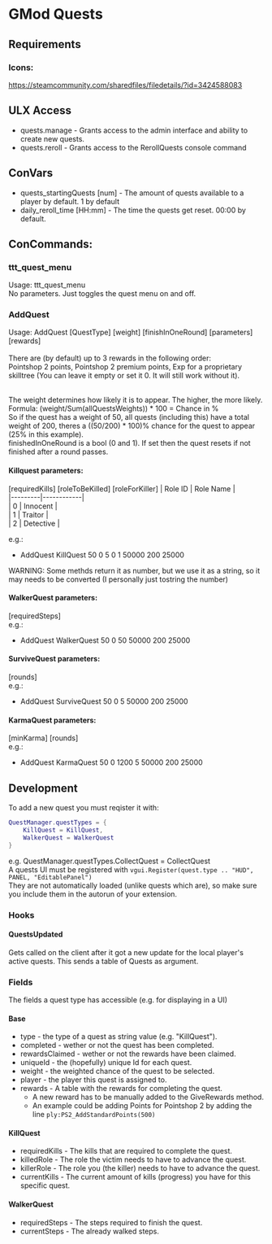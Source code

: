 # GMod Quests
## Requirements
### Icons:
https://steamcommunity.com/sharedfiles/filedetails/?id=3424588083
## ULX Access
- quests.manage - Grants access to the admin interface and ability to create new quests.
- quests.reroll - Grants access to the RerollQuests console command
## ConVars
- quests_startingQuests [num] - The amount of quests available to a player by default. 1 by default
- daily_reroll_time [HH:mm] - The time the quests get reset. 00:00 by default.
## ConCommands:
### ttt_quest_menu
Usage: ttt_quest_menu<br />
No parameters. Just toggles the quest menu on and off.
### AddQuest
Usage: AddQuest [QuestType] [weight] [finishInOneRound] [parameters] [rewards]<br /><br />
There are (by default) up to 3 rewards in the following order:<br />
Pointshop 2 points, Pointshop 2 premium points, Exp for a proprietary skilltree (You can leave it empty or set it 0. It will still work without it).<br /><br />

The weight determines how likely it is to appear. The higher, the more likely.<br />
Formula: (weight/Sum(allQuestsWeights)) * 100 = Chance in %<br />
So if the quest has a weight of 50, all quests (including this) have a total weight of 200, theres a ((50/200) * 100)% chance for the quest to appear (25% in this example).<br />
finishedInOneRound is a bool (0 and 1). If set then the quest resets if not finished after a round passes.
#### Killquest parameters:
[requiredKills] [roleToBeKilled] [roleForKiller]
| Role ID | Role Name  |  
|---------|------------|  
| 0       | Innocent   |  
| 1       | Traitor    |  
| 2       | Detective  |  

e.g.:<br />
- AddQuest KillQuest 50 0 5 0 1 50000 200 25000

WARNING: Some methds return it as number, but we use it as a string, so it may needs to be converted (I personally just tostring the number)

#### WalkerQuest parameters:
[requiredSteps] <br />
e.g.:<br />
- AddQuest WalkerQuest 50 0 50 50000 200 25000

#### SurviveQuest parameters:
[rounds] <br />
e.g.:<br />
- AddQuest SurviveQuest 50 0 5 50000 200 25000

#### KarmaQuest parameters:
[minKarma] [rounds] <br />
e.g.:<br />
- AddQuest KarmaQuest 50 0 1200 5 50000 200 25000


## Development
To add a new quest you must reqister it with:<br />
```lua
QuestManager.questTypes = {
    KillQuest = KillQuest,
    WalkerQuest = WalkerQuest
}
```
e.g. QuestManager.questTypes.CollectQuest = CollectQuest<br />
A quests UI must be registered with `vgui.Register(quest.type .. "HUD", PANEL, "EditablePanel")`<br />
They are not automatically loaded (unlike quests which are), so make sure you include them in the autorun of your extension.

### Hooks
#### QuestsUpdated
Gets called on the client after it got a new update for the local player's active quests. This sends a table of Quests as argument.

### Fields
The fields a quest type has accessible (e.g. for displaying in a UI)
#### Base
- type - the type of a quest as string value (e.g. "KillQuest").
- completed - wether or not the quest has been completed.
- rewardsClaimed - wether or not the rewards have been claimed.
- uniqueId - the (hopefully) unique Id for each quest. 
- weight - the weighted chance of the quest to be selected.
- player - the player this quest is assigned to.
- rewards - A table with the rewards for completing the quest.
    - A new reward has to be manually added to the GiveRewards method.
    - An example could be adding Points for Pointshop 2 by adding the line `ply:PS2_AddStandardPoints(500)`
#### KillQuest
- requiredKills - The kills that are required to complete the quest.
- killedRole -  The role the victim needs to have to advance the quest.
- killerRole - The role you (the killer) needs to have to advance the quest.
- currentKills - The current amount of kills (progress) you have for this specific quest.
#### WalkerQuest
- requiredSteps - The steps required to finish the quest.
- currentSteps - The already walked steps.
